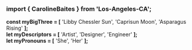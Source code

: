 ### import { CarolineBaites } from 'Los-Angeles-CA';

<b>const myBigThree = [</b> 'Libby Chessler Sun', 'Caprisun Moon', 'Asparagus Rising' <b>];</br>
let myDescriptors = [</b> 'Artist', 'Designer', 'Engineer' <b>];</br>
let myPronouns = [</b> 'She', 'Her' <b>];

<!--
**H-b8/H-b8** is a ✨ _special_ ✨ repository because its `README.md` (this file) appears on your GitHub profile.

Here are some ideas to get you started:

- 🔭 I’m currently working on ...
- 🌱 I’m currently learning ...
- 👯 I’m looking to collaborate on ...
- 🤔 I’m looking for help with ...
- 💬 Ask me about ...
- 📫 How to reach me: ...
- 😄 Pronouns: ...
- ⚡ Fun fact: ...

let currentEndeavors = {</b></br>
&nbsp;&nbsp;&nbsp;&nbsp; leadFullStackDev: '<a href="https://chaninicholas.com/chani-app/" target="_blank">CHANI</a>',</br>
&nbsp;&nbsp;&nbsp;&nbsp; fullStackDev: '<a href="https://bodyofworkers.com/" target="_blank">Body of Workers</a>',</br>
&nbsp;&nbsp;&nbsp;&nbsp; frontendDev: '<a href="https://lips.social/" target="_blank">Lips Social</a>',</br>
<b>};</b>
-->
